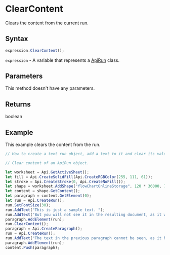 # ClearContent

Clears the content from the current run.

## Syntax

```javascript
expression.ClearContent();
```

`expression` - A variable that represents a [ApiRun](../ApiRun.md) class.

## Parameters

This method doesn't have any parameters.

## Returns

boolean

## Example

This example clears the content from the run.

```javascript editor-xlsx
// How to create a text run object, add a text to it and clear its value.

// Clear content of an ApiRun object.

let worksheet = Api.GetActiveSheet();
let fill = Api.CreateSolidFill(Api.CreateRGBColor(255, 111, 61));
let stroke = Api.CreateStroke(0, Api.CreateNoFill());
let shape = worksheet.AddShape("flowChartOnlineStorage", 120 * 36000, 70 * 36000, fill, stroke, 0, 2 * 36000, 0, 3 * 36000);
let content = shape.GetContent();
let paragraph = content.GetElement(0);
let run = Api.CreateRun();
run.SetFontSize(30);
run.AddText("This is just a sample text. ");
run.AddText("But you will not see it in the resulting document, as it will be cleared.");
paragraph.AddElement(run);
run.ClearContent();
paragraph = Api.CreateParagraph();
run = Api.CreateRun();
run.AddText("The text in the previous paragraph cannot be seen, as it has been cleared.");
paragraph.AddElement(run);
content.Push(paragraph);
```
